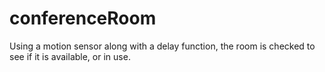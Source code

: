 # conferenceRoom
Using a motion sensor along with a delay function, the room is checked to see if it is available, or in use.
